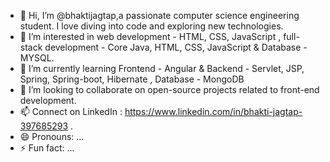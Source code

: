 - 👋 Hi, I’m @bhaktijagtap,a passionate computer science engineering student. I love diving into code and exploring new technologies.
- 👀 I’m interested in web development -  HTML, CSS, JavaScript , full-stack development - Core Java, HTML, CSS, JavaScript & Database - MYSQL.
- 🌱 I’m currently learning Frontend - Angular & Backend - Servlet, JSP, Spring, Spring-boot, Hibernate , Database - MongoDB
- 💞️ I’m looking to collaborate on open-source projects related to front-end development.
- 📫 Connect on LinkedIn : https://www.linkedin.com/in/bhakti-jagtap-397685293 .
- 😄 Pronouns: ...
- ⚡ Fun fact: ...


